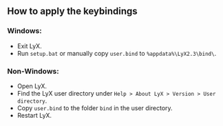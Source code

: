 ## How to apply the keybindings

### Windows:
- Exit LyX.
- Run `setup.bat` or manually copy `user.bind` to `%appdata%\LyX2.3\bind\`.


### Non-Windows:
- Open LyX.
- Find the LyX user directory under `Help > About LyX > Version > User directory`.
- Copy `user.bind` to the folder `bind` in the user directory.
- Restart LyX.